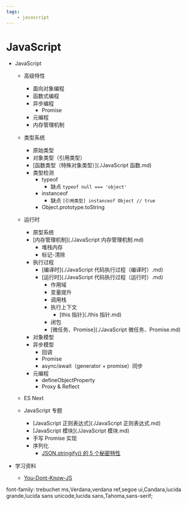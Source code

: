 ```yaml
---
tags:
	- javascript
---
```

# JavaScript

- JavaScript
  - 高级特性
    - 面向对象编程
    - 函数式编程
    - 异步编程
      - Promise
    - 元编程
    - 内存管理机制
  - 类型系统
    - 原始类型
    - 对象类型（引用类型）
    - [函数类型（特殊对象类型）](./JavaScript 函数.md)
    - 类型检测
      - typeof
        - 缺点 `typeof null === 'object'`
      - instanceof
        - 缺点 `[引用类型] instanceof Object // true`
      - Object.prototype.toString
  - 运行时
    - 原型系统
    - [内存管理机制](./JavaScript 内存管理机制.md)
      - 堆栈内存
      - 标记-清除
    - 执行过程
      - [编译时](./JavaScript 代码执行过程（编译时）.md)
      - [运行时](./JavaScript 代码执行过程（运行时）.md)
        - 作用域
        - 变量提升
        - 调用栈
        - 执行上下文
          - [this 指针](./this 指针.md)
        - 闭包
        - [微任务、Promise](./JavaScript 微任务、Promise.md)
    - 对象模型
    - 异步模型
      - 回调
      - Promise
      - async/await（generator + promise）同步
    - 元编程
      - defineObjectProperty
      - Proxy & Reflect
  - ES Next

  - JavaScript 专题
    - [JavaScript 正则表达式](./JavaScript 正则表达式.md)
    - [JavaScript 模块](./JavaScript 模块.md)
    - 手写 Promise 实现
    - 序列化
      - [JSON.stringify() 的 5 个秘密特性](https://medium.com/javascript-in-plain-english/5-secret-features-of-json-stringify-c699340f9f27)

- 学习资料
  - [You-Dont-Know-JS](https://github.com/getify/You-Dont-Know-JS)

font-family: trebuchet ms,Verdana,verdana ref,segoe ui,Candara,lucida grande,lucida sans unicode,lucida sans,Tahoma,sans-serif;

